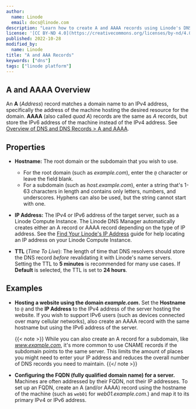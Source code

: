 ```yaml
---
author:
  name: Linode
  email: docs@linode.com
description: "Learn how to create A and AAAA records using Linode's DNS Manager"
license: '[CC BY-ND 4.0](https://creativecommons.org/licenses/by-nd/4.0)'
published: 2022-10-28
modified_by:
  name: Linode
title: "A and AAA Records"
keywords: ["dns"]
tags: ["linode platform"]
---
```


## A and AAAA Overview

An **A** (*Address*) record matches a domain name to an IPv4 address, specifically the address of the machine hosting the desired resource for the domain. **AAAA** (also called *quad A*) records are the same as *A* records, but store the IPv6 address of the machine instead of the IPv4 address. See [Overview of DNS and DNS Records > A and AAAA](/docs/guides/dns-overview/#a-and-aaaa).

## Properties

- **Hostname:** The root domain or the subdomain that you wish to use.

    - For the root domain (such as *example.com*), enter the `@` character or leave the field blank.
    - For a subdomain (such as *host.example.com*), enter a string that's 1-63 characters in length and contains only letters, numbers, and underscores. Hyphens can also be used, but the string cannot start with one.

- **IP Address:** The IPv4 or IPv6 address of the target server, such as a Linode Compute Instance. The Linode DNS Manager automatically creates either an A record or AAAA record depending on the type of IP address. See the [Find Your Linode's IP Address](/docs/guides/find-your-linodes-ip-address/) guide for help locating an IP address on your Linode Compute Instance.

- **TTL** (*Time To Live*): The length of time that DNS resolvers should store the DNS record *before* revalidating it with Linode's name servers. Setting the TTL to **5 minutes** is recommended for many use cases. If **Default** is selected, the TTL is set to **24 hours**.

## Examples

- **Hosting a website using the domain *example.com*.** Set the **Hostname** to `@` and the **IP Address** to the IPv4 address of the server hosting the website. If you wish to support IPv6 users (such as devices connected over many cellular networks), also create an AAAA record with the same hostname but using the IPv6 address of the server.

    {{< note >}}
While you can also create an A record for a subdomain, like *www.example.com*, it's more common to use CNAME records if the subdomain points to the same server. This limits the amount of places you might need to enter your IP address and reduces the overall number of DNS records you need to maintain.
{{</ note >}}

- **Configuring the FQDN (fully qualified domain name) for a server.** Machines are often addressed by their FQDN, not their IP addresses. To set up an FQDN, create an A (and/or AAAA) record using the hostname of the machine (such as `web01` for *web01.example.com*.) and map it to its primary IPv4 or IPv6 address.